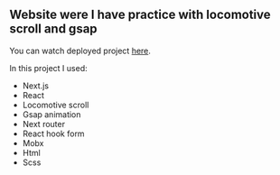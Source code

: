 ## Website were I have practice with locomotive scroll and gsap

You can watch deployed project [here](https://rootz-nextjs-4oj4nbb98-helljack26.vercel.app/).  
 
 In this project I used:
 - Next.js
 - React
 - Locomotive scroll
 - Gsap animation
 - Next router
 - React hook form
 - Mobx
 - Html
 - Scss
